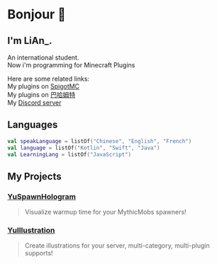 # Bonjour 👋

## I'm LiAn_.
An international student.  
Now i'm programming for Minecraft Plugins

Here are some related links:  
My plugins on [SpigotMC](https://www.spigotmc.org/resources/authors/fengling.572029/)  
My plugins on [巴哈姆特](https://home.gamer.com.tw/profile/index_wall.php?owner=c1oudyab)  
My [Discord server](https://discord.gg/SzPBHGttaR)  

## Languages
```kotlin
val speakLanguage = listOf("Chinese", "English", "French")
val language = listOf("Kotlin", "Swift", "Java")
val LearningLang = listOf("JavaScript")
```

## My Projects

### [YuSpawnHologram](https://github.com/L1-An/YuSpawnerHologram)
> Visualize warmup time for your MythicMobs spawners!

### [YuIllustration](https://github.com/L1-An/YuIllustration)
> Create illustrations for your server, multi-category, multi-plugin supports!
